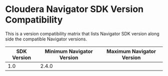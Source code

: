 Cloudera Navigator SDK Version Compatibility
============================================

This is a version compatibility matrix that lists Navigator SDK version
along side the compatible Navigator versions.


| SDK Version | Minimum Navigator Version | Maximum Navigator Version |
|-------------|---------------------------|---------------------------|
| 1.0         | 2.4.0                     |                           |